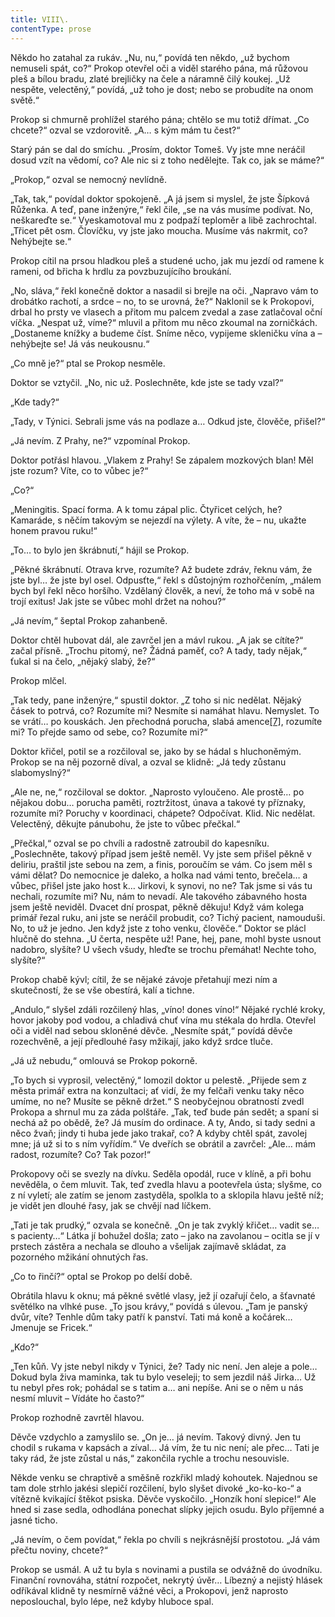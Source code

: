 ```yaml
---
title: VIII\.
contentType: prose
---
```


<section>

Někdo ho zatahal za rukáv. „Nu, nu,“ povídá ten někdo, „už bychom nemuseli spát, co?“ Prokop otevřel oči a viděl starého pána, má růžovou pleš a bílou bradu, zlaté brejličky na čele a náramně čilý koukej. „Už nespěte, velectěný,“ povídá, „už toho je dost; nebo se probudíte na onom světě.“

Prokop si chmurně prohlížel starého pána; chtělo se mu totiž dřímat. „Co chcete?“ ozval se vzdorovitě. „A… s kým mám tu čest?“

Starý pán se dal do smíchu. „Prosím, doktor Tomeš. Vy jste mne neráčil dosud vzít na vědomí, co? Ale nic si z toho nedělejte. Tak co, jak se máme?“

„Prokop,“ ozval se nemocný nevlídně.

„Tak, tak,“ povídal doktor spokojeně. „A já jsem si myslel, že jste Šípková Růženka. A teď, pane inženýre,“ řekl čile, „se na vás musíme podívat. No, neškareďte se.“ Vyeskamotoval mu z podpaží teploměr a libě zachrochtal. „Třicet pět osm. Človíčku, vy jste jako moucha. Musíme vás nakrmit, co? Nehýbejte se.“

Prokop cítil na prsou hladkou pleš a studené ucho, jak mu jezdí od ramene k rameni, od břicha k hrdlu za povzbuzujícího broukání.

„No, sláva,“ řekl konečně doktor a nasadil si brejle na oči. „Napravo vám to drobátko rachotí, a srdce – no, to se urovná, že?“ Naklonil se k Prokopovi, drbal ho prsty ve vlasech a přitom mu palcem zvedal a zase zatlačoval oční víčka. „Nespat už, víme?“ mluvil a přitom mu něco zkoumal na zorničkách. „Dostaneme knížky a budeme číst. Sníme něco, vypijeme skleničku vína a – nehýbejte se! Já vás neukousnu.“

„Co mně je?“ ptal se Prokop nesměle.

Doktor se vztyčil. „No, nic už. Poslechněte, kde jste se tady vzal?“

„Kde tady?“

„Tady, v Týnici. Sebrali jsme vás na podlaze a… Odkud jste, člověče, přišel?“

„Já nevím. Z Prahy, ne?“ vzpomínal Prokop.

Doktor potřásl hlavou. „Vlakem z Prahy! Se zápalem mozkových blan! Měl jste rozum? Víte, co to vůbec je?“

„Co?“

„Meningitis. Spací forma. A k tomu zápal plic. Čtyřicet celých, he? Kamaráde, s něčím takovým se nejezdí na výlety. A víte, že – nu, ukažte honem pravou ruku!“

„To… to bylo jen škrábnutí,“ hájil se Prokop.

„Pěkné škrábnutí. Otrava krve, rozumíte? Až budete zdráv, řeknu vám, že jste byl… že jste byl osel. Odpusťte,“ řekl s důstojným rozhořčením, „málem bych byl řekl něco horšího. Vzdělaný člověk, a neví, že toho má v sobě na trojí exitus! Jak jste se vůbec mohl držet na nohou?“

„Já nevím,“ šeptal Prokop zahanbeně.

Doktor chtěl hubovat dál, ale zavrčel jen a mávl rukou. „A jak se cítíte?“ začal přísně. „Trochu pitomý, ne? Žádná paměť, co? A tady, tady nějak,“ ťukal si na čelo, „nějaký slabý, že?“

Prokop mlčel.

„Tak tedy, pane inženýre,“ spustil doktor. „Z toho si nic nedělat. Nějaký čásek to potrvá, co? Rozumíte mi? Nesmíte si namáhat hlavu. Nemyslet. To se vrátí… po kouskách. Jen přechodná porucha, slabá amence[\[7\]](./resources/undefined), rozumíte mi? To přejde samo od sebe, co? Rozumíte mi?“

Doktor křičel, potil se a rozčiloval se, jako by se hádal s hluchoněmým. Prokop se na něj pozorně díval, a ozval se klidně: „Já tedy zůstanu slabomyslný?“

„Ale ne, ne,“ rozčiloval se doktor. „Naprosto vyloučeno. Ale prostě… po nějakou dobu… porucha paměti, roztržitost, únava a takové ty příznaky, rozumíte mi? Poruchy v koordinaci, chápete? Odpočívat. Klid. Nic nedělat. Velectěný, děkujte pánubohu, že jste to vůbec přečkal.“

„Přečkal,“ ozval se po chvíli a radostně zatroubil do kapesníku. „Poslechněte, takový případ jsem ještě neměl. Vy jste sem přišel pěkně v deliriu, praštil jste sebou na zem, a finis, poroučím se vám. Co jsem měl s vámi dělat? Do nemocnice je daleko, a holka nad vámi tento, brečela… a vůbec, přišel jste jako host k… Jirkovi, k synovi, no ne? Tak jsme si vás tu nechali, rozumíte mi? Nu, nám to nevadí. Ale takového zábavného hosta jsem ještě neviděl. Dvacet dní prospat, pěkně děkuju! Když vám kolega primář řezal ruku, ani jste se neráčil probudit, co? Tichý pacient, namouduši. No, to už je jedno. Jen když jste z toho venku, člověče.“ Doktor se plácl hlučně do stehna. „U čerta, nespěte už! Pane, hej, pane, mohl byste usnout nadobro, slyšíte? U všech všudy, hleďte se trochu přemáhat! Nechte toho, slyšíte?“

Prokop chabě kývl; cítil, že se nějaké závoje přetahují mezi ním a skutečností, že se vše obestírá, kalí a tichne.

„Andulo,“ slyšel zdáli rozčilený hlas, „víno! dones víno!“ Nějaké rychlé kroky, hovor jakoby pod vodou, a chladivá chuť vína mu stékala do hrdla. Otevřel oči a viděl nad sebou skloněné děvče. „Nesmíte spát,“ povídá děvče rozechvěně, a její předlouhé řasy mžikají, jako když srdce tluče.

„Já už nebudu,“ omlouvá se Prokop pokorně.

„To bych si vyprosil, velectěný,“ lomozil doktor u pelestě. „Přijede sem z města primář extra na konzultaci; ať vidí, že my felčaři venku taky něco umíme, no ne? Musíte se pěkně držet.“ S neobyčejnou obratností zvedl Prokopa a shrnul mu za záda polštáře. „Tak, teď bude pán sedět; a spaní si nechá až po obědě, že? Já musím do ordinace. A ty, Ando, si tady sedni a něco žvaň; jindy ti huba jede jako trakař, co? A kdyby chtěl spát, zavolej mne; já už si to s ním vyřídím.“ Ve dveřích se obrátil a zavrčel: „Ale… mám radost, rozumíte? Co? Tak pozor!“

Prokopovy oči se svezly na dívku. Seděla opodál, ruce v klíně, a při bohu nevěděla, o čem mluvit. Tak, teď zvedla hlavu a pootevřela ústa; slyšme, co z ní vyletí; ale zatím se jenom zastyděla, spolkla to a sklopila hlavu ještě níž; je vidět jen dlouhé řasy, jak se chvějí nad líčkem.

„Tati je tak prudký,“ ozvala se konečně. „On je tak zvyklý křičet… vadit se… s pacienty…“ Látka jí bohužel došla; zato – jako na zavolanou – ocitla se jí v prstech zástěra a nechala se dlouho a všelijak zajímavě skládat, za pozorného mžikání ohnutých řas.

„Co to řinčí?“ optal se Prokop po delší době.

Obrátila hlavu k oknu; má pěkné světlé vlasy, jež jí ozařují čelo, a šťavnaté světélko na vlhké puse. „To jsou krávy,“ povídá s úlevou. „Tam je panský dvůr, víte? Tenhle dům taky patří k panství. Tati má koně a kočárek… Jmenuje se Fricek.“

„Kdo?“

„Ten kůň. Vy jste nebyl nikdy v Týnici, že? Tady nic není. Jen aleje a pole… Dokud byla živa maminka, tak tu bylo veseleji; to sem jezdil náš Jirka… Už tu nebyl přes rok; pohádal se s tatim a… ani nepíše. Ani se o něm u nás nesmí mluvit – Vídáte ho často?“

Prokop rozhodně zavrtěl hlavou.

Děvče vzdychlo a zamyslilo se. „On je… já nevím. Takový divný. Jen tu chodil s rukama v kapsách a zíval… Já vím, že tu nic není; ale přec… Tati je taky rád, že jste zůstal u nás,“ zakončila rychle a trochu nesouvisle.

Někde venku se chraptivě a směšně rozkřikl mladý kohoutek. Najednou se tam dole strhlo jakési slepičí rozčilení, bylo slyšet divoké „ko-ko-ko-“ a vítězně kvikající štěkot psiska. Děvče vyskočilo. „Honzík honí slepice!“ Ale hned si zase sedla, odhodlána ponechat slípky jejich osudu. Bylo příjemné a jasné ticho.

„Já nevím, o čem povídat,“ řekla po chvíli s nejkrásnější prostotou. „Já vám přečtu noviny, chcete?“

Prokop se usmál. A už tu byla s novinami a pustila se odvážně do úvodníku. Finanční rovnováha, státní rozpočet, nekrytý úvěr… Líbezný a nejistý hlásek odříkával klidně ty nesmírně vážné věci, a Prokopovi, jenž naprosto neposlouchal, bylo lépe, než kdyby hluboce spal.

</section>
